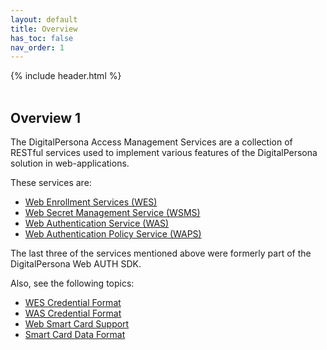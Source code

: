 ```yaml
---
layout: default
title: Overview
has_toc: false
nav_order: 1
---
```


{% include header.html %}     
<BR>  

## Overview 1

The DigitalPersona Access Management Services are a collection of RESTful services used to implement various features of the DigitalPersona solution in web-applications.

These services are:

- [Web Enrollment Services (WES)](wes.html)
- [Web Secret Management Service (WSMS)](https://hidglobal.github.io/digitalpersona-access-management-services/docs/wsms.html)  
- [Web Authentication Service (WAS)](https://hidglobal.github.io/digitalpersona-access-management-services/docs/wsms.html)
- [Web Authentication Policy Service (WAPS)](https://hidglobal.github.io/digitalpersona-access-management-services/docs/waps.html)

The last three of the services mentioned above were formerly part of the DigitalPersona Web AUTH SDK.

Also, see the following topics:

- [WES Credential Format](https://hidglobal.github.io/digitalpersona-access-management-services/docs/wes-cred-format.html)  
- [WAS Credential Format](https://hidglobal.github.io/digitalpersona-access-management-services/docs/was-cred-format.html)
- [Web Smart Card Support](https://hidglobal.github.io/digitalpersona-access-management-services/docs/web-smart-card-support.html)
- [Smart Card Data Format](https://hidglobal.github.io/digitalpersona-access-management-services/docs/smart-card-data-format.html)
